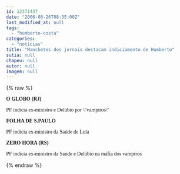 ```yaml
---
id: 12371437
date: "2006-08-26T08:35:00Z"
last_modified_at: null
tags:
  - "humberto-costa"
categories:
  - "noticias"
title: "Manchetes dos jornais destacam indiciamento de Humberto"
sutia: null
chapeu: null
autor: null
imagem: null
---
```

{% raw %}
<p><P><FONT face=Verdana><STRONG>O GLOBO (RJ)</STRONG></FONT></P></p>
<p><P><FONT face=Verdana>PF indicia ex-ministro e Delúbio por \"vampiros\"</FONT></P></p>
<p><P><FONT face=Verdana><STRONG>FOLHA DE S.PAULO</STRONG></FONT></P></p>
<p><P><FONT face=Verdana>PF indicia ex-ministro da Saúde de Lula</FONT></P></p>
<p><P><FONT face=Verdana><STRONG>ZERO HORA (RS)</STRONG></FONT></P></p>
<p><P><FONT face=Verdana>PF indicia ex-ministro da Saúde e Delúbio na máfia dos vampiros</FONT></P> </p>
{% endraw %}